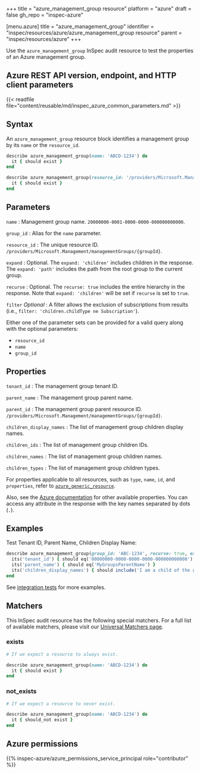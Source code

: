 +++
title = "azure_management_group resource"
platform = "azure"
draft = false
gh_repo = "inspec-azure"

[menu.azure]
title = "azure_management_group"
identifier = "inspec/resources/azure/azure_management_group resource"
parent = "inspec/resources/azure"
+++

Use the `azure_management_group` InSpec audit resource to test the properties of an Azure management group.

## Azure REST API version, endpoint, and HTTP client parameters

{{< readfile file="content/reusable/md/inspec_azure_common_parameters.md" >}}

## Syntax

An `azure_management_group` resource block identifies a management group by its `name` or the `resource_id`.

```ruby
describe azure_management_group(name: 'ABCD-1234') do
  it { should exist }
end
```

```ruby
describe azure_management_group(resource_id: '/providers/Microsoft.Management/managementGroups/{groupId}') do
  it { should exist }
end
```

## Parameters

`name`
: Management group name. `20000000-0001-0000-0000-000000000000`.

`group_id`
: Alias for the `name` parameter.

`resource_id`
: The unique resource ID. `/providers/Microsoft.Management/managementGroups/{groupId}`.

`expand`
: Optional. The `expand: 'children'` includes children in the response. The `expand: 'path'` includes the path from the root group to the current group.

`recurse`
: Optional. The `recurse: true` includes the entire hierarchy in the response. Note that `expand: 'children'` will be set if `recurse` is set to `true`.

`filter` _Optional_
: A filter allows the exclusion of subscriptions from results (i.e., `filter: 'children.childType ne Subscription'`).

Either one of the parameter sets can be provided for a valid query along with the optional parameters:

- `resource_id`
- `name`
- `group_id`

## Properties

`tenant_id`
: The management group tenant ID.

`parent_name`
: The management group parent name.

`parent_id`
: The management group parent resource ID. `/providers/Microsoft.Management/managementGroups/{groupId}`.

`children_display_names`
: The list of management group children display names.

`children_ids`
: The list of management group children IDs.

`children_names`
: The list of management group children names.

`children_types`
: The list of management group children types.

For properties applicable to all resources, such as `type`, `name`, `id`, and `properties`, refer to [`azure_generic_resource`](azure_generic_resource#properties).

Also, see the [Azure documentation](https://docs.microsoft.com/en-us/rest/api/managementgroups/management-groups/get) for other available properties. You can access any attribute in the response with the key names separated by dots (`.`).

## Examples

Test Tenant ID, Parent Name, Children Display Name:

```ruby
describe azure_management_group(group_id: 'ABC-1234', recurse: true, expand: 'CHILDREN') do
  its('tenant_id') { should eq('00000000-0000-0000-0000-000000000000') }
  its('parent_name') { should eq('MyGroupsParentName') }
  its('children_display_names') { should include('I am a child of the group!') }
end
```

See [integration tests](https://github.com/inspec/inspec-azure/blob/main/test/integration/verify/controls/azure_management_group.rb) for more examples.

## Matchers

This InSpec audit resource has the following special matchers. For a full list of available matchers, please visit our [Universal Matchers page](https://docs.chef.io/inspec/matchers/).

### exists

```ruby
# If we expect a resource to always exist.

describe azure_management_group(name: 'ABCD-1234') do
  it { should exist }
end
```

### not_exists

```ruby
# If we expect a resource to never exist.

describe azure_management_group(name: 'ABCD-1234') do
  it { should_not exist }
end
```

## Azure permissions

{{% inspec-azure/azure_permissions_service_principal role="contributor" %}}
